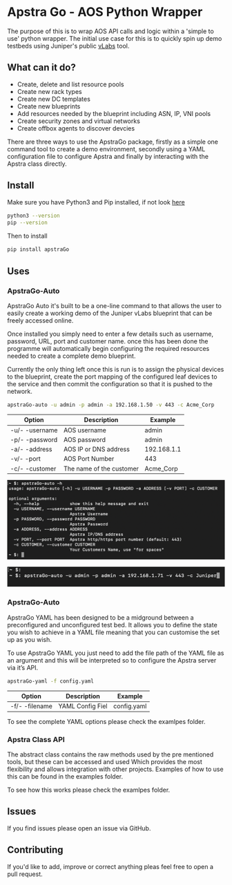 # Apstra Go - AOS Python Wrapper

The purpose of this is to wrap AOS API calls and logic within a 'simple to use' python wrapper. The initial use case for this is to quickly spin up demo testbeds using Juniper's public [vLabs](https://jlabs.juniper.net/vlabs/) tool.
## What can it do? 
  - Create, delete and list resource pools
  - Create new rack types
  - Create new DC templates
  - Create new blueprints
  - Add resources needed by the blueprint including ASN, IP, VNI pools
  - Create security zones and virtual networks
  - Create offbox agents to discover devcies

There are three ways to use the ApstraGo package, firstly as a simple one command tool to create a demo environment, secondly using a YAML configuration file to configure Apstra and finally by interacting with the Apstra class directly. 

## Install
Make sure you have Python3 and Pip installed, if not look [here](https://www.python.org/downloads/)
```sh
python3 --version
pip --version
```

Then to install 
```sh
pip install apstraGo
```

## Uses

### ApstraGo-Auto

ApstraGo Auto it's built to be a one-line command to that allows the user to easily create a working demo of the Juniper vLabs blueprint that can be freely accessed online. 

Once installed you simply need to enter a few details such as username, password, URL, port and customer name. once this has been done the programme will automatically begin configuring the required resources needed to create a complete demo blueprint. 

Currently the only thing left once this is run is to assign the physical devices to the blueprint, create the port mapping of the configured leaf devices to the service and then commit the configuration so that it is pushed to the network. 

```sh
apstraGo-auto -u admin -p admin -a 192.168.1.50 -v 443 -c Acme_Corp
```
| Option | Description | Example |
| ------ | ------ | ------ |
| -u/- -username | AOS username | admin
| -p/- -password | AOS password | admin
| -a/- -address | AOS IP or DNS address | 192.168.1.1
| -v/- -port | AOS Port Number | 443
| -c/- -customer | The name of the customer | Acme_Corp
 

![Example](img/apstraGo-Auto-Help.png)

![Example](img/apstraGo-Auto-Go.png)


### 
### ApstraGo-Auto

ApstraGo YAML has been designed to be a midground between a preconfigured and unconfigured test bed. It allows you to define the state you wish to achieve in a YAML file meaning that you can customise the set up as you wish.

To use ApstraGo YAML you just need to add the file path of the YAML file as an argument and this will be interpreted so to configure the Apstra server via it’s API.

```sh
apstraGo-yaml -f config.yaml
```

| Option | Description | Example |
| ------ | ------ | ------ |
| -f/- -filename | YAML Config Fiel | config.yaml

To see the complete YAML options please check the examlpes folder.



### Apstra Class API
The abstract class contains the raw methods used by the pre mentioned tools, but these can be accessed and used Which provides the most flexibility and allows integration with other projects. Examples of how to use this can be found in the examples folder. 

To see how this works please check the examlpes folder.


 ## Issues
 If you find issues please open an issue via GitHub.
 
 ## Contributing
 If you'd like to add, improve or correct anything pleas feel free to open a pull request.
